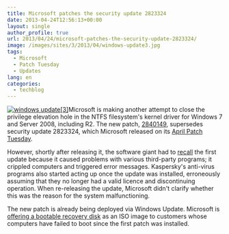 ```yaml
---
title: Microsoft patches the security update 2823324
date: 2013-04-24T12:56:13+00:00
layout: single
author_profile: true
url: 2013/04/24/microsoft-patches-the-security-update-2823324/
image: /images/sites/3/2013/04/windows-update3.jpg
tags:
  - Microsoft
  - Patch Tuesday
  - Updates
lang: en
categories: 
  - techblog
---
```

[![windows update[3]](/images/2013/04/windows-update3.jpg)](/images/2013/04/windows-update3.jpg)Microsoft is making another attempt to close the privilege elevation hole in the NTFS filesystem's kernel driver for Windows 7 and Server 2008, including R2. The new patch, [2840149](http://support.microsoft.com/kb/2840149), supersedes security update 2823324, which Microsoft released on its [April Patch Tuesday](http://www.h-online.com/news/item/Springtime-for-patches-Microsoft-9-Adobe-3-1838189.html "Springtime for patches: Microsoft 9 - Adobe 3 – 10 April 2013, 09:16").

However, shortly after releasing it, the software giant had to [recall](http://www.h-online.com/news/item/Microsoft-pulls-security-update-for-Windows-and-Windows-Server-1840815.html "Microsoft pulls security update for Windows and Windows Server – 12 April 2013, 10:52") the first update because it caused problems with various third-party programs; it crippled computers and triggered error messages. Kaspersky's anti-virus programs also started acting up once the update was installed, erroneously assuming that they no longer had a valid licence and discontinuing operation. When re-releasing the update, Microsoft didn't clarify whether this was the reason for the system malfunctioning.

The new patch is already being deployed via Windows Update. Microsoft is [offering a bootable recovery disk](http://support.microsoft.com/kb/2839011) as an ISO image to customers whose computers have failed to boot since the first patch was installed.